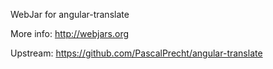 WebJar for angular-translate

More info: http://webjars.org

Upstream: https://github.com/PascalPrecht/angular-translate
